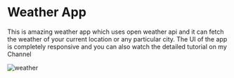 # Weather App
This is amazing weather app which uses open weather api and it can fetch the weather of your current location or any particular city. The UI of the app is completely responsive and you can also watch the detailed tutorial on my Channel


![weather](https://user-images.githubusercontent.com/84410340/160236589-c137aa9e-6f33-4ffe-8af3-c2eed69e5ed2.png)
